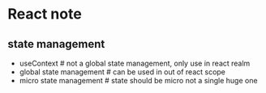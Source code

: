 # React note

## state management
- useContext  # not a global state management, only use in react realm 
- global state management # can be used in out of react scope
- micro state management # state should be micro not a single huge one

